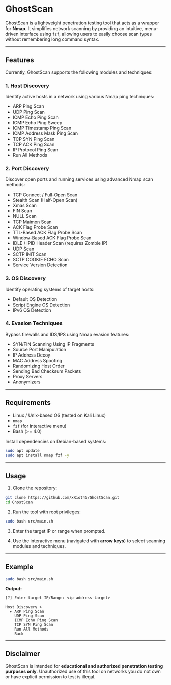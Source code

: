 # GhostScan

GhostScan is a lightweight penetration testing tool that acts as a wrapper for **Nmap**. It simplifies network scanning by providing an intuitive, menu-driven interface using `fzf`, allowing users to easily choose scan types without remembering long command syntax.

---

## Features

Currently, GhostScan supports the following modules and techniques:

### 1. Host Discovery

Identify active hosts in a network using various Nmap ping techniques:

* ARP Ping Scan
* UDP Ping Scan
* ICMP Echo Ping Scan
* ICMP Echo Ping Sweep
* ICMP Timestamp Ping Scan
* ICMP Address Mask Ping Scan
* TCP SYN Ping Scan
* TCP ACK Ping Scan
* IP Protocol Ping Scan
* Run All Methods

### 2. Port Discovery

Discover open ports and running services using advanced Nmap scan methods:

* TCP Connect / Full-Open Scan
* Stealth Scan (Half-Open Scan)
* Xmas Scan
* FIN Scan
* NULL Scan
* TCP Maimon Scan
* ACK Flag Probe Scan
* TTL-Based ACK Flag Probe Scan
* Window-Based ACK Flag Probe Scan
* IDLE / IPID Header Scan (requires Zombie IP)
* UDP Scan
* SCTP INIT Scan
* SCTP COOKIE ECHO Scan
* Service Version Detection

### 3. OS Discovery

Identify operating systems of target hosts:

* Default OS Detection
* Script Engine OS Detection
* IPv6 OS Detection

### 4. Evasion Techniques

Bypass firewalls and IDS/IPS using Nmap evasion features:

* SYN/FIN Scanning Using IP Fragments
* Source Port Manipulation
* IP Address Decoy
* MAC Address Spoofing
* Randomizing Host Order
* Sending Bad Checksum Packets
* Proxy Servers
* Anonymizers

---

## Requirements

* Linux / Unix-based OS (tested on Kali Linux)
* `nmap`
* `fzf` (for interactive menu)
* Bash (>= 4.0)

Install dependencies on Debian-based systems:

```bash
sudo apt update
sudo apt install nmap fzf -y
```

---

## Usage

1. Clone the repository:

```bash
git clone https://github.com/xRiot45/GhostScan.git
cd GhostScan
```

2. Run the tool with root privileges:

```bash
sudo bash src/main.sh
```

3. Enter the target IP or range when prompted.

4. Use the interactive menu (navigated with **arrow keys**) to select scanning modules and techniques.

---

## Example

```bash
sudo bash src/main.sh
```

**Output:**

```
[?] Enter target IP/Range: <ip-address-target>

Host Discovery >
  ▸ ARP Ping Scan
    UDP Ping Scan
    ICMP Echo Ping Scan
    TCP SYN Ping Scan
    Run All Methods
    Back
```

---

## Disclaimer

GhostScan is intended for **educational and authorized penetration testing purposes only**. Unauthorized use of this tool on networks you do not own or have explicit permission to test is illegal.
